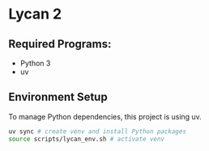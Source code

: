 # Lycan 2

## Required Programs:
- Python 3
- uv

## Environment Setup
To manage Python dependencies, this project is using uv.

```bash
uv sync # create venv and install Python packages
source scripts/lycan_env.sh # activate venv
```
